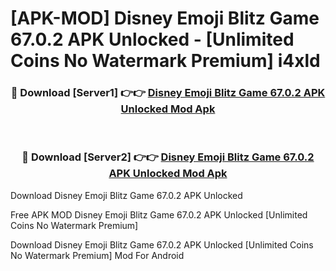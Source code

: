 # [APK-MOD] Disney Emoji Blitz Game 67.0.2 APK Unlocked - [Unlimited Coins No Watermark Premium] i4xld



<div align="center">
<h3>🔴 Download [Server1] 👉👉 <a href="https://momento.my/?title=Disney_Emoji_Blitz_Game_67.0.2_APK_Unlocked">Disney Emoji Blitz Game 67.0.2 APK Unlocked Mod Apk</a></h3><br>

<h3>🔴 Download [Server2] 👉👉 <a href="https://momento.my/?title=Disney_Emoji_Blitz_Game_67.0.2_APK_Unlocked">Disney Emoji Blitz Game 67.0.2 APK Unlocked Mod Apk</a></h3>
</div>



Download Disney Emoji Blitz Game 67.0.2 APK Unlocked 

Free APK MOD Disney Emoji Blitz Game 67.0.2 APK Unlocked [Unlimited Coins No Watermark Premium]

Download Disney Emoji Blitz Game 67.0.2 APK Unlocked [Unlimited Coins No Watermark Premium] Mod For Android
